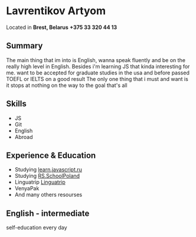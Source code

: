 # Lavrentikov Artyom

Located in **Brest, Belarus**
**+375 33 320 44 13**


## Summary

The main thing that im into is English, wanna speak fluently and be on the really high level in English. Besides i'm learning JS that kinda interesting for me. 
want to be accepted for graduate studies in the usa and before passed TOEFL or IELTS on a good result
The only one thing that i must and want is it stops at nothing on the way to the goal that's all

## Skills

* JS
* Git
* English
* Abroad

## Experience & Education 

* Studying [learn.javascript.ru](https://learn.javascript.ru)
* Studying [RS.SchoolPoland](https://rs.school/)
* Linguatrip [Linguatrip](https://linguatrip.com/ru/)
* VenyaPak
* And many others resourses

## English - intermediate

self-education
every day


